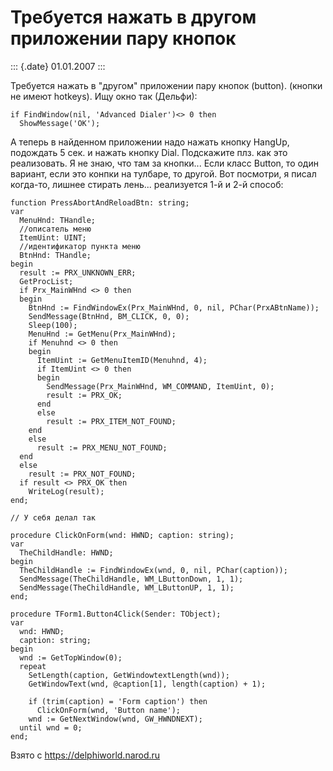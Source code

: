 Требуется нажать в другом приложении пару кнопок
================================================

::: {.date}
01.01.2007
:::

Требуется нажать в \"другом\" приложении пару кнопок (button). (кнопки
не имеют hotkeys). Ищу окно так (Дельфи):

    if FindWindow(nil, 'Advanced Dialer')<> 0 then
      ShowMessage('OK');

А теперь в найденном приложении надо нажать кнопку HangUp, подождать 5
сек. и нажать кнопку Dial. Подскажите плз. как это реализовать. Я не
знаю, что там за кнопки\... Если класс Button, то один вариант, если это
конпки на тулбаре, то другой. Вот посмотри, я писал когда-то, лишнее
стирать лень\... реализуется 1-й и 2-й способ:

    function PressAbortAndReloadBtn: string;
    var
      MenuHnd: THandle;
      //описатель меню
      ItemUint: UINT;
      //идентификатор пункта меню
      BtnHnd: THandle;
    begin
      result := PRX_UNKNOWN_ERR;
      GetProcList;
      if Prx_MainWHnd <> 0 then
      begin
        BtnHnd := FindWindowEx(Prx_MainWHnd, 0, nil, PChar(PrxABtnName));
        SendMessage(BtnHnd, BM_CLICK, 0, 0);
        Sleep(100);
        MenuHnd := GetMenu(Prx_MainWHnd);
        if Menuhnd <> 0 then
        begin
          ItemUint := GetMenuItemID(Menuhnd, 4);
          if ItemUint <> 0 then
          begin
            SendMessage(Prx_MainWHnd, WM_COMMAND, ItemUint, 0);
            result := PRX_OK;
          end
          else
            result := PRX_ITEM_NOT_FOUND;
        end
        else
          result := PRX_MENU_NOT_FOUND;
      end
      else
        result := PRX_NOT_FOUND;
      if result <> PRX_OK then
        WriteLog(result);
    end;
     
    // У себя делал так
     
    procedure ClickOnForm(wnd: HWND; caption: string);
    var
      TheChildHandle: HWND;
    begin
      TheChildHandle := FindWindowEx(wnd, 0, nil, PChar(caption));
      SendMessage(TheChildHandle, WM_LButtonDown, 1, 1);
      SendMessage(TheChildHandle, WM_LButtonUP, 1, 1);
    end;
     
    procedure TForm1.Button4Click(Sender: TObject);
    var
      wnd: HWND;
      caption: string;
    begin
      wnd := GetTopWindow(0);
      repeat
        SetLength(caption, GetWindowtextLength(wnd));
        GetWindowText(wnd, @caption[1], length(caption) + 1);
     
        if (trim(caption) = 'Form caption') then
          ClickOnForm(wnd, 'Button name');
        wnd := GetNextWindow(wnd, GW_HWNDNEXT);
      until wnd = 0;
    end;

Взято с <https://delphiworld.narod.ru>
